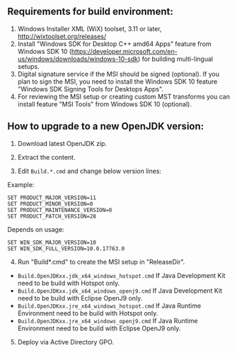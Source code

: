 ## Requirements for build environment:

1. Windows Installer XML (WiX) toolset, 3.11 or later, http://wixtoolset.org/releases/
2. Install "Windows SDK for Desktop C++ amd64 Apps" feature from Windows SDK 10 (https://developer.microsoft.com/en-us/windows/downloads/windows-10-sdk) for building multi-lingual setups.
3. Digital signature service if the MSI should be signed (optional). If you plan to sign the MSI, you need to install the Windows SDK 10 feature "Windows SDK Signing Tools for Desktops Apps".
4. For reviewing the MSI setup or creating custom MST transforms you can install feature "MSI Tools" from Windows SDK 10 (optional).


## How to upgrade to a new OpenJDK version:

1. Download latest OpenJDK zip.

2. Extract the content.

3. Edit `Build.*.cmd` and change below version lines:

  Example:
  ```batch
  SET PRODUCT_MAJOR_VERSION=11
  SET PRODUCT_MINOR_VERSION=0
  SET PRODUCT_MAINTENANCE_VERSION=0
  SET PRODUCT_PATCH_VERSION=28
  ```

  Depends on usage:
  ```batch
  SET WIN_SDK_MAJOR_VERSION=10
  SET WIN_SDK_FULL_VERSION=10.0.17763.0
  ```
 
4. Run "Build*.cmd" to create the MSI setup in "ReleaseDir".

  - `Build.OpenJDKxx.jdk_x64_windows_hotspot.cmd`
      If Java Development Kit need to be build with Hotspot only.
  - `Build.OpenJDKxx.jdk_x64_windows_openj9.cmd`
      If Java Development Kit need to be build with Eclipse OpenJ9 only.
  - `Build.OpenJDKxx.jre_x64_windows_hotspot.cmd`
      If Java Runtime Environment need to be build with Hotspot only.
  - `Build.OpenJDKxx.jre_x64_windows_openj9.cmd`
      If Java Runtime Environment need to be build with Eclipse OpenJ9 only.

5. Deploy via Active Directory GPO.
